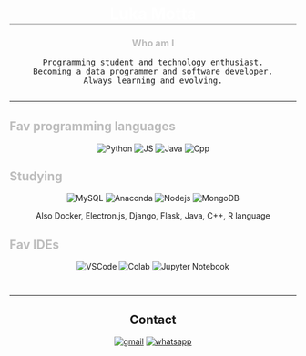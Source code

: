 <!--
**luka-motta/luka-motta** is a ✨ _special_ ✨ repository because its `README.md` (this file) appears on your GitHub profile.
-->

<div style="margin-bottom: 2em;">
<h1 style="color: rgb(255, 255, 255);border-bottom: 1px grey solid;" align="center"><b>Luka Motta</b></h1>
<div align="center">
<h3 style="color: rgb(189, 189, 189);">Who am I</h3>
<samp>Programming student and technology enthusiast. <br>Becoming a data programmer and software developer.<br> Always learning and evolving.</samp>
</div>
</div>
<hr>
<div style="margin-bottom: 3em"><br>

<h2 style="margin-top:0;color: rgb(189, 189, 189);"><b>Fav programming languages</b></h3>
<div style="margin-bottom: 2em;" align="center">

![Python](https://img.shields.io/badge/Python-14354C?style=for-the-badge&logo=python&logoColor=white)
![JS](https://img.shields.io/badge/JavaScript-323330?style=for-the-badge&logo=javascript&logoColor=F7DF1E)
![Java](https://img.shields.io/badge/Java-ED8B00?style=for-the-badge&logo=openjdk&logoColor=white)
![Cpp](https://img.shields.io/badge/C%2B%2B-00599C?style=for-the-badge&logo=c%2B%2B&logoColor=white)

</div>

<h2 style="margin-top:0;color: rgb(189, 189, 189);"><b>Studying</b></h3>

<div style="margin-bottom: 2em;" align="center">

![MySQL](https://img.shields.io/badge/MySQL-005C84?style=for-the-badge&logo=mysql&logoColor=white)
![Anaconda](https://img.shields.io/badge/Anaconda-%2344A833.svg?style=for-the-badge&logo=anaconda&logoColor=white)
![Nodejs](https://img.shields.io/badge/Node.js-43853D?style=for-the-badge&logo=node.js&logoColor=white)
![MongoDB](https://img.shields.io/badge/MongoDB-4EA94B?style=for-the-badge&logo=mongodb&logoColor=white)
<p>Also Docker, Electron.js, Django, Flask, Java, C++, R language</p>
</div>

<h2 style="color: rgb(189, 189, 189);"><b>Fav IDEs</b></h2>
<div align="center">

![VSCode](https://img.shields.io/badge/Visual_Studio_Code-0078D4?style=for-the-badge&logo=visual%20studio%20code&logoColor=white)
![Colab](https://img.shields.io/badge/Colab-F9AB00?style=for-the-badge&logo=googlecolab&color=525252)
![Jupyter Notebook](https://img.shields.io/badge/jupyter-%23FA0F00.svg?style=for-the-badge&logo=jupyter&logoColor=white)

</div>
</div>
<hr>

<div align="center">
<h2>Contact</h1>

[![gmail](https://img.shields.io/badge/Gmail-D14836?style=for-the-badge&logo=gmail&logoColor=white)](mailto:lucashmotta.contact@gmail.com?subject="")
[![whatsapp](https://img.shields.io/badge/WhatsApp-25D366?style=for-the-badge&logo=whatsapp&logoColor=white)](https://wa.me/+5543998027391)
<!-- Coming soon: Discord Server -->

</div>
<!--

thanks for the badges
https://dev.to/envoy_/150-badges-for-github-pnk

-->

